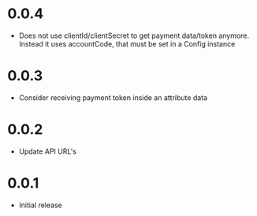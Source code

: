 # 0.0.4

- Does not use clientId/clientSecret to get payment data/token anymore. Instead it uses accountCode, that must be set in a Config instance

# 0.0.3

- Consider receiving payment token inside an attribute data

# 0.0.2

- Update API URL's

# 0.0.1

- Initial release
